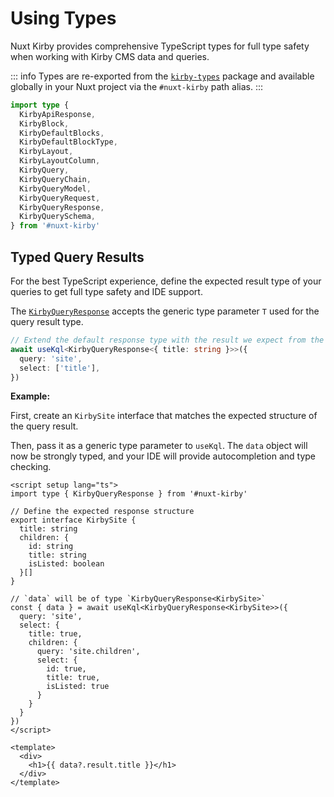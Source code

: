 # Using Types

Nuxt Kirby provides comprehensive TypeScript types for full type safety when working with Kirby CMS data and queries.

::: info
Types are re-exported from the [`kirby-types`](https://github.com/johannschopplich/kirby-types) package and available globally in your Nuxt project via the `#nuxt-kirby` path alias.
:::

```ts
import type {
  KirbyApiResponse,
  KirbyBlock,
  KirbyDefaultBlocks,
  KirbyDefaultBlockType,
  KirbyLayout,
  KirbyLayoutColumn,
  KirbyQuery,
  KirbyQueryChain,
  KirbyQueryModel,
  KirbyQueryRequest,
  KirbyQueryResponse,
  KirbyQuerySchema,
} from '#nuxt-kirby'
```

## Typed Query Results

For the best TypeScript experience, define the expected result type of your queries to get full type safety and IDE support.

The [`KirbyQueryResponse`](/api/types-response#kirbyqueryresponse) accepts the generic type parameter `T` used for the query result type.

```ts
// Extend the default response type with the result we expect from the query response
await useKql<KirbyQueryResponse<{ title: string }>>({
  query: 'site',
  select: ['title'],
})
```

**Example:**

First, create an `KirbySite` interface that matches the expected structure of the query result.

Then, pass it as a generic type parameter to `useKql`. The `data` object will now be strongly typed, and your IDE will provide autocompletion and type checking.

```vue
<script setup lang="ts">
import type { KirbyQueryResponse } from '#nuxt-kirby'

// Define the expected response structure
export interface KirbySite {
  title: string
  children: {
    id: string
    title: string
    isListed: boolean
  }[]
}

// `data` will be of type `KirbyQueryResponse<KirbySite>`
const { data } = await useKql<KirbyQueryResponse<KirbySite>>({
  query: 'site',
  select: {
    title: true,
    children: {
      query: 'site.children',
      select: {
        id: true,
        title: true,
        isListed: true
      }
    }
  }
})
</script>

<template>
  <div>
    <h1>{{ data?.result.title }}</h1>
  </div>
</template>
```
